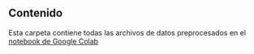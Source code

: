 ## Contenido

Esta carpeta contiene todas las archivos de datos preprocesados en el [notebook de Google Colab](https://colab.research.google.com/drive/1kj7kK8TidmtO7OzJTzos_V7um5IglmvN?usp=sharing)
